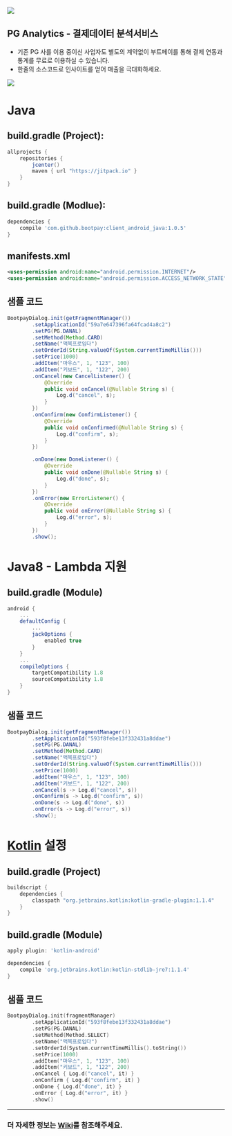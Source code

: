 ![](logo/logo_bootpay.png)

## PG Analytics - 결제데이터 분석서비스
* 기존 PG 사를 이용 중이신 사업자도 별도의 계약없이 부트페이를 통해 결제 연동과 통계를 무료로 이용하실 수 있습니다.
* 한줄의 소스코드로 인사이트를 얻어 매출을 극대화하세요.

![](capture/sample_bootpay00.jpeg)

# Java 
## build.gradle (Project):
```gradle
allprojects {
    repositories {
        jcenter()
        maven { url "https://jitpack.io" }
    }
}
```

## build.gradle (Modlue):
```gradle
dependencies {
    compile 'com.github.bootpay:client_android_java:1.0.5'
}
```

## manifests.xml
```xml
<uses-permission android:name="android.permission.INTERNET"/>
<uses-permission android:name="android.permission.ACCESS_NETWORK_STATE"/>
```

## 샘플 코드
```java
BootpayDialog.init(getFragmentManager())
        .setApplicationId("59a7e647396fa64fcad4a8c2")
        .setPG(PG.DANAL)
        .setMethod(Method.CARD)
        .setName("맥북프로임다")
        .setOrderId(String.valueOf(System.currentTimeMillis()))
        .setPrice(1000)
        .addItem("마우스", 1, "123", 100)
        .addItem("키보드", 1, "122", 200)
        .onCancel(new CancelListener() {
            @Override
            public void onCancel(@Nullable String s) {
                Log.d("cancel", s);
            }
        })
        .onConfirm(new ConfirmListener() {
            @Override
            public void onConfirmed(@Nullable String s) {
                Log.d("confirm", s);
            }
        })

        .onDone(new DoneListener() {
            @Override
            public void onDone(@Nullable String s) {
                Log.d("done", s);
            }
        })
        .onError(new ErrorListener() {
            @Override
            public void onError(@Nullable String s) {
                Log.d("error", s);
            }
        })
        .show();
```


# Java8 - Lambda 지원

## build.gradle (Module)
```gradle
android {
    ...
    defaultConfig {
        ...
        jackOptions {
            enabled true
        }
    }
    ...
    compileOptions {
        targetCompatibility 1.8
        sourceCompatibility 1.8
    }
}
```

## 샘플 코드
```java
BootpayDialog.init(getFragmentManager())
        .setApplicationId("593f8febe13f332431a8ddae")
        .setPG(PG.DANAL)
        .setMethod(Method.CARD)
        .setName("맥북프로임다")
        .setOrderId(String.valueOf(System.currentTimeMillis()))
        .setPrice(1000)
        .addItem("마우스", 1, "123", 100)
        .addItem("키보드", 1, "122", 200)
        .onCancel(s -> Log.d("cancel", s))
        .onConfirm(s -> Log.d("confirm", s))
        .onDone(s -> Log.d("done", s))
        .onError(s -> Log.d("error", s))
        .show();
```

# [Kotlin](http://kotlinlang.org/) 설정
## build.gradle (Project)
```gradle
buildscript {
    dependencies {
        classpath "org.jetbrains.kotlin:kotlin-gradle-plugin:1.1.4"
    }
}
```

## build.gradle (Module)
```gradle
apply plugin: 'kotlin-android'

dependencies {
    compile 'org.jetbrains.kotlin:kotlin-stdlib-jre7:1.1.4'
}
```

## 샘플 코드
```kotlin
BootpayDialog.init(fragmentManager)
        .setApplicationId("593f8febe13f332431a8ddae")
        .setPG(PG.DANAL)
        .setMethod(Method.SELECT)
        .setName("맥북프로임다")
        .setOrderId(System.currentTimeMillis().toString())
        .setPrice(1000)
        .addItem("마우스", 1, "123", 100)
        .addItem("키보드", 1, "122", 200)
        .onCancel { Log.d("cancel", it) }
        .onConfirm { Log.d("confirm", it) }
        .onDone { Log.d("done", it) }
        .onError { Log.d("error", it) }
        .show()
```

<hr/>

### 더 자세한 정보는 [Wiki](https://github.com/bootpay/client_android_java/wiki)를 참조해주세요. 
